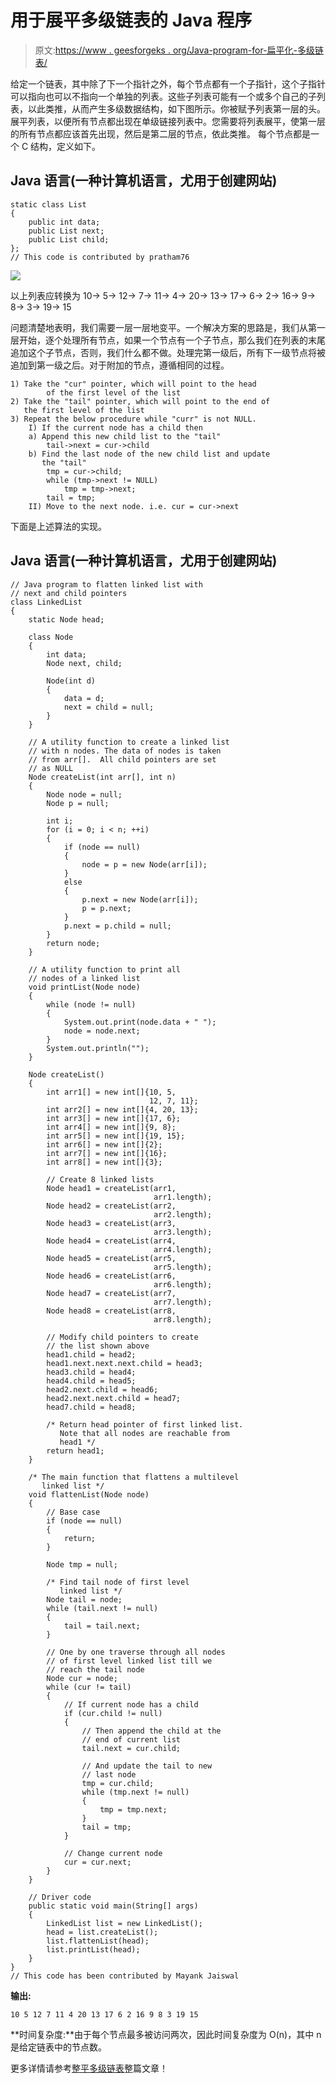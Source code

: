 # 用于展平多级链表的 Java 程序

> 原文:[https://www . geesforgeks . org/Java-program-for-扁平化-多级链表/](https://www.geeksforgeeks.org/java-program-for-flattening-a-multilevel-linked-list/)

给定一个链表，其中除了下一个指针之外，每个节点都有一个子指针，这个子指针可以指向也可以不指向一个单独的列表。这些子列表可能有一个或多个自己的子列表，以此类推，从而产生多级数据结构，如下图所示。你被赋予列表第一层的头。展平列表，以便所有节点都出现在单级链接列表中。您需要将列表展平，使第一层的所有节点都应该首先出现，然后是第二层的节点，依此类推。
每个节点都是一个 C 结构，定义如下。

## Java 语言(一种计算机语言，尤用于创建网站)

```
static class List
{
    public int data;
    public List next;
    public List child;
};
// This code is contributed by pratham76
```

[![](img/55ec5b7c1827265a492de094d7906b79.png)](https://media.geeksforgeeks.org/wp-content/cdn-uploads/flattenList.png)

以上列表应转换为 10-> 5-> 12-> 7-> 11-> 4-> 20-> 13-> 17-> 6-> 2-> 16-> 9-> 8-> 3-> 19-> 15

问题清楚地表明，我们需要一层一层地变平。一个解决方案的思路是，我们从第一层开始，逐个处理所有节点，如果一个节点有一个子节点，那么我们在列表的末尾追加这个子节点，否则，我们什么都不做。处理完第一级后，所有下一级节点将被追加到第一级之后。对于附加的节点，遵循相同的过程。

```
1) Take the "cur" pointer, which will point to the head 
        of the first level of the list
2) Take the "tail" pointer, which will point to the end of 
   the first level of the list
3) Repeat the below procedure while "curr" is not NULL.
    I) If the current node has a child then
    a) Append this new child list to the "tail"
        tail->next = cur->child
    b) Find the last node of the new child list and update 
       the "tail"
        tmp = cur->child;
        while (tmp->next != NULL)
            tmp = tmp->next;
        tail = tmp;
    II) Move to the next node. i.e. cur = cur->next
```

下面是上述算法的实现。

## Java 语言(一种计算机语言，尤用于创建网站)

```
// Java program to flatten linked list with 
// next and child pointers
class LinkedList 
{    
    static Node head;

    class Node 
    {        
        int data;
        Node next, child;

        Node(int d) 
        {
            data = d;
            next = child = null;
        }
    }

    // A utility function to create a linked list 
    // with n nodes. The data of nodes is taken 
    // from arr[].  All child pointers are set 
    // as NULL
    Node createList(int arr[], int n) 
    {
        Node node = null;
        Node p = null;

        int i;
        for (i = 0; i < n; ++i) 
        {
            if (node == null) 
            {
                node = p = new Node(arr[i]);
            } 
            else 
            {
                p.next = new Node(arr[i]);
                p = p.next;
            }
            p.next = p.child = null;
        }
        return node;
    }

    // A utility function to print all 
    // nodes of a linked list
    void printList(Node node) 
    {
        while (node != null) 
        {
            System.out.print(node.data + " ");
            node = node.next;
        }
        System.out.println("");
    }

    Node createList() 
    {
        int arr1[] = new int[]{10, 5, 
                               12, 7, 11};
        int arr2[] = new int[]{4, 20, 13};
        int arr3[] = new int[]{17, 6};
        int arr4[] = new int[]{9, 8};
        int arr5[] = new int[]{19, 15};
        int arr6[] = new int[]{2};
        int arr7[] = new int[]{16};
        int arr8[] = new int[]{3};

        // Create 8 linked lists 
        Node head1 = createList(arr1,  
                                arr1.length);
        Node head2 = createList(arr2, 
                                arr2.length);
        Node head3 = createList(arr3, 
                                arr3.length);
        Node head4 = createList(arr4, 
                                arr4.length);
        Node head5 = createList(arr5, 
                                arr5.length);
        Node head6 = createList(arr6, 
                                arr6.length);
        Node head7 = createList(arr7, 
                                arr7.length);
        Node head8 = createList(arr8, 
                                arr8.length);

        // Modify child pointers to create 
        // the list shown above 
        head1.child = head2;
        head1.next.next.next.child = head3;
        head3.child = head4;
        head4.child = head5;
        head2.next.child = head6;
        head2.next.next.child = head7;
        head7.child = head8;

        /* Return head pointer of first linked list.  
           Note that all nodes are reachable from 
           head1 */
        return head1;
    }

    /* The main function that flattens a multilevel 
       linked list */
    void flattenList(Node node) 
    {        
        // Base case
        if (node == null) 
        {
            return;
        }

        Node tmp = null;

        /* Find tail node of first level 
           linked list */
        Node tail = node;
        while (tail.next != null) 
        {
            tail = tail.next;
        }

        // One by one traverse through all nodes 
        // of first level linked list till we 
        // reach the tail node
        Node cur = node;
        while (cur != tail) 
        {
            // If current node has a child
            if (cur.child != null) 
            {
                // Then append the child at the 
                // end of current list
                tail.next = cur.child;

                // And update the tail to new 
                // last node
                tmp = cur.child;
                while (tmp.next != null) 
                {
                    tmp = tmp.next;
                }
                tail = tmp;
            }

            // Change current node
            cur = cur.next;
        }
    }

    // Driver code
    public static void main(String[] args) 
    {
        LinkedList list = new LinkedList();
        head = list.createList();
        list.flattenList(head);
        list.printList(head);
    }
}
// This code has been contributed by Mayank Jaiswal
```

**输出:**

```
10 5 12 7 11 4 20 13 17 6 2 16 9 8 3 19 15
```

**时间复杂度:**由于每个节点最多被访问两次，因此时间复杂度为 O(n)，其中 n 是给定链表中的节点数。

更多详情请参考[整平多级链表](https://www.geeksforgeeks.org/flatten-a-linked-list-with-next-and-child-pointers/)整篇文章！